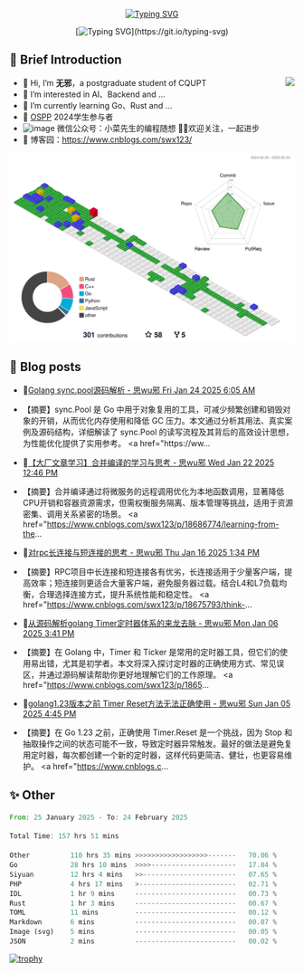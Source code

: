 <div align="center">
    
[![Typing SVG](https://readme-typing-svg.herokuapp.com?font=Fira+Code&pause=10000&color=2977F7&center=true&vCenter=true&random=false&width=435&height=80&lines=%E6%80%9D+%E6%97%A0+%E9%82%AA)](https://git.io/typing-svg)

</div>

<div align="center">
    
[![Typing SVG](https://readme-typing-svg.herokuapp.com?font=Fira+Code&pause=1000&color=2977F7&center=true&vCenter=true&random=false&width=600&height=40&lines=keep+learing+%2C+keep+trying+%2C+keep+doing.)](https://git.io/typing-svg)

</div>


## 🤡 Brief Introduction

<p><img src="https://count.getloli.com/get/@:578223592" align="right" /></p>



- 👋 Hi, I’m **无邪**，a postgraduate student of CQUPT
- 👀 I’m interested in AI、Backend and ...
- 🌱 I’m currently learning Go、Rust and ...
- 💞️ [OSPP](https://summer-ospp.ac.cn/) 2024学生参与者
- ![image](https://github.com/user-attachments/assets/ddc32216-0659-469e-b6aa-89eafc948bf2) 微信公众号：小菜先生的编程随想 👏🏻欢迎关注，一起进步
- 🎈 博客园：https://www.cnblogs.com/swx123/

![](profile-3d-contrib/profile-gitblock.svg)

## 🎈 Blog posts
<!-- BLOG-POST-LIST:START -->
 - 💫[Golang sync.pool源码解析 - 思wu邪 Fri Jan 24 2025 6:05 AM](https://www.cnblogs.com/swx123/p/18689447/golang-syncpool-source-code-analysis-1xpgw6) 
 - 【摘要】sync.Pool 是 Go 中用于对象复用的工具，可减少频繁创建和销毁对象的开销，从而优化内存使用和降低 GC 压力。本文通过分析其用法、真实案例及源码结构，详细解读了 sync.Pool 的读写流程及其背后的高效设计思想，为性能优化提供了实用参考。 &lt;a href=&quot;https://ww... 

 - 🦧[【大厂文章学习】合并编译的学习与思考 - 思wu邪 Wed Jan 22 2025 12:46 PM](https://www.cnblogs.com/swx123/p/18686774/learning-from-the-large-factory-article-the-study-and-thinking-of-combined-compilation-jva2s) 
 - 【摘要】合并编译通过将微服务的远程调用优化为本地函数调用，显著降低CPU开销和容器资源需求，但需权衡服务隔离、版本管理等挑战，适用于资源密集、调用关系紧密的场景。 &lt;a href=&quot;https://www.cnblogs.com/swx123/p/18686774/learning-from-the... 

 - 💫[对rpc长连接与短连接的思考 - 思wu邪 Thu Jan 16 2025 1:34 PM](https://www.cnblogs.com/swx123/p/18675793/think-about-the-rpc-long-connection-and-short-connection-zufhzj) 
 - 【摘要】RPC项目中长连接和短连接各有优劣，长连接适用于少量客户端，提高效率；短连接则更适合大量客户端，避免服务器过载。结合L4和L7负载均衡，合理选择连接方式，提升系统性能和稳定性。 &lt;a href=&quot;https://www.cnblogs.com/swx123/p/18675793/think-... 

 - 💫[从源码解析golang Timer定时器体系的来龙去脉 - 思wu邪 Mon Jan 06 2025 3:41 PM](https://www.cnblogs.com/swx123/p/18656562/timer-ticker-use-and-its-precautions-4mx1q) 
 - 【摘要】在 Golang 中，Timer 和 Ticker 是常用的定时器工具，但它们的使用易出错，尤其是初学者。本文将深入探讨定时器的正确使用方式、常见误区，并通过源码解读帮助你更好地理解它们的工作原理。 &lt;a href=&quot;https://www.cnblogs.com/swx123/p/1865... 

 - 💯[golang1.23版本之前 Timer Reset方法无法正确使用 - 思wu邪 Sun Jan 05 2025 4:45 PM](https://www.cnblogs.com/swx123/p/18654198/golang123-before-the-timer-reset-method-cannot-be-used-correctly-z1irvwa) 
 - 【摘要】在 Go 1.23 之前，正确使用 Timer.Reset 是一个挑战，因为 Stop 和抽取操作之间的状态可能不一致，导致定时器异常触发。最好的做法是避免复用定时器，每次都创建一个新的定时器，这样代码更简洁、健壮，也更容易维护。 &lt;a href=&quot;https://www.cnblogs.c... 
<!-- BLOG-POST-LIST:END -->


## ✨ Other
<!--START_SECTION:waka-->

```rust
From: 25 January 2025 - To: 24 February 2025

Total Time: 157 hrs 51 mins

Other          110 hrs 35 mins >>>>>>>>>>>>>>>>>>-------   70.06 %
Go             28 hrs 10 mins  >>>>---------------------   17.84 %
Siyuan         12 hrs 4 mins   >>-----------------------   07.65 %
PHP            4 hrs 17 mins   >------------------------   02.71 %
IDL            1 hr 9 mins     -------------------------   00.73 %
Rust           1 hr 3 mins     -------------------------   00.67 %
TOML           11 mins         -------------------------   00.12 %
Markdown       6 mins          -------------------------   00.07 %
Image (svg)    5 mins          -------------------------   00.05 %
JSON           2 mins          -------------------------   00.02 %
```

<!--END_SECTION:waka-->


[![trophy](https://github-profile-trophy.vercel.app/?username=578223592)](https://github.com/ryo-ma/github-profile-trophy)

[^_^]:
    commentted-out contents
    should be shift to right by four spaces (`>>`).


    ![:name](https://count.getloli.com/get/@:578223592#pic_right)

    <img align="right" alt="GIF" src="src/code.gif" width="343" height="220" title="Do what you like, and do it best!"> &nbsp;&nbsp;&nbsp;&nbsp;

    <!---
    [https://github.com/anuraghazra/github-readme-stats/blob/master/docs/readme_cn.md](https://www.yuque.com/achuan-2/blog/dq718n)
    --->
    <div align="center">
    <span>  </span>
    <img height="170px" src="https://github-readme-stats.vercel.app/api?username=578223592&theme=solarized-light" /><span>  </span><img height="170px" src="https://github-readme-stats.vercel.app/api/top-langs/?username=578223592&layout=compact&langs_count=8&theme=solarized-light" />
    <span>  </span>
    </div>
    
    <div align="center">
    <!--     [![Ashutosh's github activity graph](https://github-readme-activity-graph.vercel.app/graph?username=Ashutosh00710)](https://github.com/ashutosh00710/github-readme-activity-graph) -->
        <img src="https://github-readme-activity-graph.vercel.app/graph?username=578223592&theme=lucent" />
    <!--     <img src="https://activity-graph.herokuapp.com/graph?username=578223592&theme=minimal" /> -->
    </div>
    
    
    <picture>
      <source media="(prefers-color-scheme: dark)" srcset="https://raw.githubusercontent.com/578223592/578223592/output/github-contribution-grid-snake-dark.svg">
      <source media="(prefers-color-scheme: light)" srcset="https://raw.githubusercontent.com/578223592/578223592/output/github-contribution-grid-snake.svg">
      <img alt="github contribution grid snake animation" src="https://raw.githubusercontent.com/578223592/578223592/output/github-contribution-grid-snake.svg">
    </picture>
